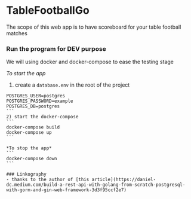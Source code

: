 # TableFootballGo
The scope of this web app is to have scoreboard for your table football matches

### Run the program for DEV purpose
We will using docker and docker-compose to ease the testing stage

*To start the app*
1) create a `database.env` in the root of the project
````
POSTGRES_USER=postgres
POSTGRES_PASSWORD=example
POSTGRES_DB=postgres
```
2) start the docker-compose
```
docker-compose build
docker-compose up
```

*To stop the app*
```
docker-compose down
```

### Linkography
- thanks to the author of [this article](https://daniel-dc.medium.com/build-a-rest-api-with-golang-from-scratch-postgresql-with-gorm-and-gin-web-framework-3d3f95ccf2e7)